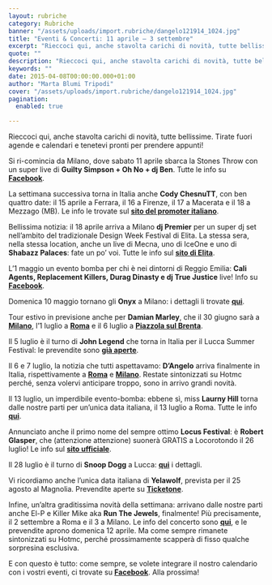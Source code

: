 ```yaml
---
layout: rubriche
category: Rubriche
banner: "/assets/uploads/import.rubriche/dangelo121914_1024.jpg"
title: "Eventi & Concerti: 11 aprile – 3 settembre"
excerpt: "Rieccoci qui, anche stavolta carichi di novità, tutte bellissime. Tirate fuori agende e calendari e tenetevi pronti per prendere appunti! Si ri-comincia da Milano, dove sabato 11 aprile sbarca la Stones Throw con un super live di Guilty Simpson + Oh No + dj Ben. Tutte le info su Facebook. La settimana successiva torna in Italia anche Cody [&hellip"
quote: ""
description: "Rieccoci qui, anche stavolta carichi di novità, tutte bellissime. Tirate fuori agende e calendari e tenetevi pronti per prendere appunti! Si ri-comincia da Milano, dove sabato 11 aprile sbarca la Stones Throw con un super live di Guilty Simpson + Oh No + dj Ben. Tutte le info su Facebook. La settimana successiva torna in Italia anche Cody [&hellip"
keywords: ""
date: 2015-04-08T00:00:00.000+01:00
author: "Marta Blumi Tripodi"
cover: "/assets/uploads/import.rubriche/dangelo121914_1024.jpg"
pagination:
  enabled: true

---
```


[](https://hotmc.com/wp-content/uploads/2015/02/dangelo121914%5F1024.jpg)

Rieccoci qui, anche stavolta carichi di novità, tutte bellissime. Tirate fuori agende e calendari e tenetevi pronti per prendere appunti!

Si ri-comincia da Milano, dove sabato 11 aprile sbarca la Stones Throw con un super live di **Guilty Simpson + Oh No + dj Ben**. Tutte le info su [**Facebook**](https://www.facebook.com/events/1412915089017745/ "https://www.facebook.com/events/1412915089017745/").

La settimana successiva torna in Italia anche **Cody ChesnuTT**, con ben quattro date: il 15 aprile a Ferrara, il 16 a Firenze, il 17 a Macerata e il 18 a Mezzago (MB). Le info le trovate sul [**sito del promoter italiano**](http://www.hubmusicfactory.com/ "http://www.hubmusicfactory.com/").

Bellissima notizia: il 18 aprile arriva a Milano **dj Premier** per un super dj set nell’ambito del tradizionale Design Week Festival di Elita. La stessa sera, nella stessa location, anche un live di Mecna, uno di IceOne e uno di **Shabazz Palaces**: fate un po’ voi. Tutte le info sul [**sito di Elita**](http://www.designweekfestival.com/ "http://www.designweekfestival.com/").

L’1 maggio un evento bomba per chi è nei dintorni di Reggio Emilia: **Cali Agents, Replacement Killers, Durag Dinasty e dj True Justice** live! Info su [**Facebook**](https://www.facebook.com/events/1587676248178201/ "https://www.facebook.com/events/1587676248178201/").

Domenica 10 maggio tornano gli **Onyx** a Milano: i dettagli li trovate [**qui**](https://www.facebook.com/events/465614970263892/ "https://www.facebook.com/events/465614970263892/").

Tour estivo in previsione anche per **Damian Marley**, che il 30 giugno sarà a [**Milano**](https://www.facebook.com/events/1542437546014592/ "https://www.facebook.com/events/1542437546014592/"), l’1 luglio a [**Roma**](http://www.the-base.it/405-Damian-Jr.-Gong-Marley-concerto-roma-the-base.html "http://www.the-base.it/405-Damian-Jr.-Gong-Marley-concerto-roma-the-base.html") e il 6 luglio a [**Piazzola sul Brenta**](http://www.zedlive.com/biglietti-damian-jr-gong-marley-piazzola-brenta-padova/ "http://www.zedlive.com/biglietti-damian-jr-gong-marley-piazzola-brenta-padova/").

Il 5 luglio è il turno di **John Legend** che torna in Italia per il Lucca Summer Festival: le prevendite sono [**già aperte**](http://www.summer-festival.com/events/347/john-legend "http://www.summer-festival.com/events/347/john-legend").

Il 6 e 7 luglio, la notizia che tutti aspettavamo: **D’Angelo** arriva finalmente in Italia, rispettivamente a [**Roma**](https://www.facebook.com/events/1567478486839199/ "https://www.facebook.com/events/1567478486839199/") e [**Milano**](https://www.facebook.com/events/427532260757082/ "https://www.facebook.com/events/427532260757082/"). Restate sintonizzati su Hotmc perché, senza volervi anticipare troppo, sono in arrivo grandi novità.

Il 13 luglio, un imperdibile evento-bomba: ebbene sì, miss **Laurny Hill** torna dalle nostre parti per un’unica data italiana, il 13 luglio a Roma. Tutte le info [**qui**](http://www.the-base.it/420-Lauryn-Hill-concerto-roma-the-base.html "http://www.the-base.it/420-Lauryn-Hill-concerto-roma-the-base.html").

Annunciato anche il primo nome del sempre ottimo **Locus Festival**: è **Robert Glasper**, che (attenzione attenzione) suonerà GRATIS a Locorotondo il 26 luglio! Le info sul [**sito ufficiale**](http://www.locusfestival.it/2014/?cat=24 "http://www.locusfestival.it/2014/?cat=24").

Il 28 luglio è il turno di **Snoop Dogg** a Lucca: [**qui**](http://www.summer-festival.com/events/351/snoop-dogg "http://www.summer-festival.com/events/351/snoop-dogg") i dettagli.

Vi ricordiamo anche l’unica data italiana di **Yelawolf**, prevista per il 25 agosto al Magnolia. Prevendite aperte su [**Ticketone**](https://www.facebook.com/events/442180529268876/?pnref=story "https://www.facebook.com/events/442180529268876/?pnref=story").

Infine, un’altra graditissima novità della settimana: arrivano dalle nostre parti anche El-P e Killer Mike aka **Run The Jewels**, finalmente! Più precisamente, il 2 settembre a Roma e il 3 a Milano. Le info del concerto sono [**qui**](http://www.radarconcerti.com/ "http://www.radarconcerti.com/"), e le prevendite aprono domenica 12 aprile. Ma come sempre rimanete sintonizzati su Hotmc, perché prossimamente scapperà di fisso qualche sorpresina esclusiva.

E con questo è tutto: come sempre, se volete integrare il nostro calendario con i vostri eventi, ci trovate su [**Facebook**](https://www.facebook.com/hotmcmag "https://www.facebook.com/hotmcmag"). Alla prossima!
